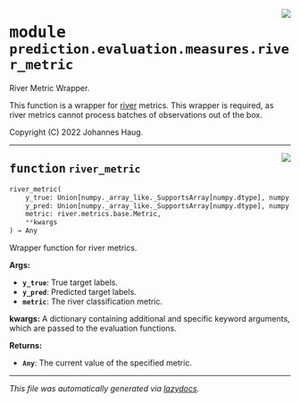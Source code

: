 <!-- markdownlint-disable -->

<a href="https://github.com/haugjo/float/tree/main/float/prediction/evaluation/measures/river_metric.py#L0"><img align="right" style="float:right;" src="https://img.shields.io/badge/-source-cccccc?style=flat-square"></a>

# <kbd>module</kbd> `prediction.evaluation.measures.river_metric`
River Metric Wrapper. 

This function is a wrapper for [river](https://riverml.xyz/latest/) metrics. This wrapper is required, as river metrics cannot process batches of observations out of the box. 

Copyright (C) 2022 Johannes Haug. 


---

<a href="https://github.com/haugjo/float/tree/main/float/prediction/evaluation/measures/river_metric.py#L13"><img align="right" style="float:right;" src="https://img.shields.io/badge/-source-cccccc?style=flat-square"></a>

## <kbd>function</kbd> `river_metric`

```python
river_metric(
    y_true: Union[numpy._array_like._SupportsArray[numpy.dtype], numpy._nested_sequence._NestedSequence[numpy._array_like._SupportsArray[numpy.dtype]], bool, int, float, complex, str, bytes, numpy._nested_sequence._NestedSequence[Union[bool, int, float, complex, str, bytes]]],
    y_pred: Union[numpy._array_like._SupportsArray[numpy.dtype], numpy._nested_sequence._NestedSequence[numpy._array_like._SupportsArray[numpy.dtype]], bool, int, float, complex, str, bytes, numpy._nested_sequence._NestedSequence[Union[bool, int, float, complex, str, bytes]]],
    metric: river.metrics.base.Metric,
    **kwargs
) → Any
```

Wrapper function for river metrics. 



**Args:**
 
 - <b>`y_true`</b>:  True target labels. 
 - <b>`y_pred`</b>:  Predicted target labels. 
 - <b>`metric`</b>:  The river classification metric. 

**kwargs:**
  A dictionary containing additional and specific keyword arguments, which are passed to the evaluation  functions. 



**Returns:**
 
 - <b>`Any`</b>:  The current value of the specified metric. 




---

_This file was automatically generated via [lazydocs](https://github.com/ml-tooling/lazydocs)._
